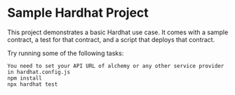 # Sample Hardhat Project

This project demonstrates a basic Hardhat use case. It comes with a sample contract, a test for that contract, and a script that deploys that contract.

Try running some of the following tasks:

```shell
You need to set your API URL of alchemy or any other service provider in hardhat.config.js
npm install
npx hardhat test
```
